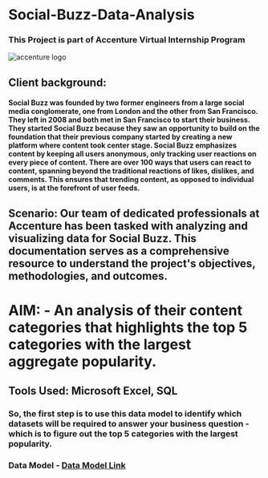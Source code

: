 # Social-Buzz-Data-Analysis
### This Project is part of Accenture Virtual Internship Program
![accenture logo](https://github.com/Ameya1393/Social-Buzz-Data-Analysis/assets/84855509/44a61272-ea98-4a03-8b1b-7432d3db3e5b)

## Client background:
#### Social Buzz was founded by two former engineers from a large social media conglomerate, one from London and the other from San Francisco. They left in 2008 and both met in San Francisco to start their business. They started Social Buzz because they saw an opportunity to build on the foundation that their previous company started by creating a new platform where content took center stage. Social Buzz emphasizes content by keeping all users anonymous, only tracking user reactions on every piece of content. There are over 100 ways that users can react to content, spanning beyond the traditional reactions of likes, dislikes, and comments. This ensures that trending content, as opposed to individual users, is at the forefront of user feeds. 

## Scenario: Our team of dedicated professionals at Accenture has been tasked with analyzing and visualizing data for Social Buzz. This documentation serves as a comprehensive resource to understand the project's objectives, methodologies, and outcomes.

# AIM: - An analysis of their content categories that highlights the top 5 categories with the largest aggregate popularity.

## Tools Used: Microsoft Excel, SQL

### So, the first step is to use this data model to identify which datasets will be required to answer your business question - which is to figure out the top 5 categories with the largest popularity.

### Data Model - [Data Model Link](https://drive.google.com/drive/folders/17Z_Ypx7xBC9h_RBYq64LiKekYYcjrX4T)
